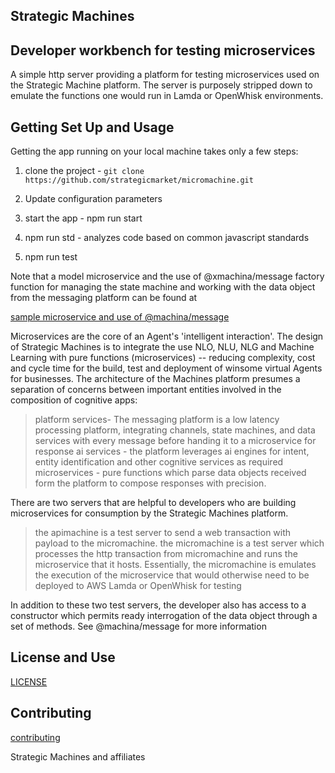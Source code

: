 ## Strategic Machines

## Developer workbench for testing microservices

A simple http server providing a platform for testing microservices used on the Strategic Machine platform. The server is purposely stripped down to emulate the functions one would run in Lamda or OpenWhisk environments.


## Getting Set Up and Usage

Getting the app running on your local machine takes only a few steps:

1. clone the project - `git clone https://github.com/strategicmarket/micromachine.git`
2. Update configuration parameters
3. start the app - npm run start

4. npm run std - analyzes code based on common javascript standards

5. npm run test

Note that a model microservice and the use of @xmachina/message factory function for managing the state machine and working with the data object from the messaging platform can be found at

[sample microservice and use of @machina/message](./skills/ibm/packages/sm_banter/banter.js)


Microservices are the core of an Agent's 'intelligent interaction'. The design of Strategic Machines is to integrate the use NLO, NLU, NLG and Machine Learning with pure functions (microservices) -- reducing complexity, cost and cycle time for the build, test and deployment of winsome virtual Agents for businesses. The architecture of the Machines platform presumes a separation of concerns between important entities involved in the composition of cognitive apps:

> platform services- The messaging platform is a low latency processing platform, integrating channels, state machines, and data services with every message before handing it to a microservice for response
> ai services - the platform leverages ai engines for intent, entity identification and other cognitive services as required
> microservices - pure functions which parse data objects received form the platform to compose responses with precision.

There are two servers that are helpful to developers who are building microservices for consumption by the Strategic Machines platform.

> the apimachine is a test server to send a web transaction with payload to the micromachine.
> the micromachine is a test server which processes the http transaction from micromachine and runs the microservice that it hosts. Essentially, the micromachine is emulates the execution of the microservice that would otherwise need to be deployed to AWS Lamda or OpenWhisk for testing

In addition to these two test servers, the developer also has access to a constructor which permits ready interrogation of the data object through a set of methods. See @machina/message for more information

## License and Use
 [LICENSE](./LICENSE.txt)

## Contributing
 [contributing](.github/CONTRIBUTING.md)

Strategic Machines and affiliates

